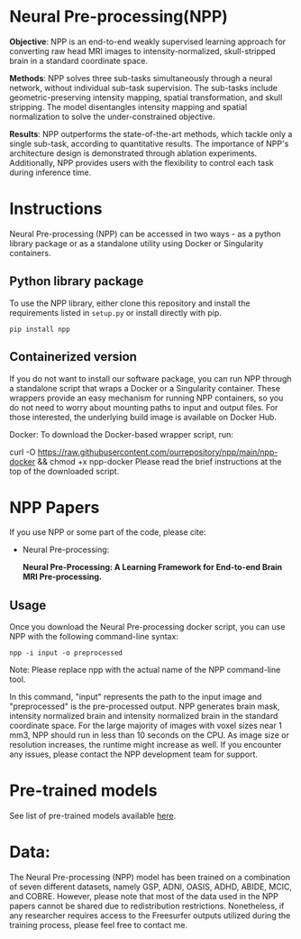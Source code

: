 # Neural Pre-processing(NPP) 

**Objective**: NPP is an end-to-end weakly supervised learning approach for converting raw head MRI images to intensity-normalized, skull-stripped brain in a standard coordinate space. 

**Methods**: NPP solves three sub-tasks simultaneously through a neural network, without individual sub-task supervision. The sub-tasks include geometric-preserving intensity mapping, spatial transformation, and skull stripping. The model disentangles intensity mapping and spatial normalization to solve the under-constrained objective. 

**Results**: NPP outperforms the state-of-the-art methods, which tackle only a single sub-task, according to quantitative results. The importance of NPP's architecture design is demonstrated through ablation experiments. Additionally, NPP provides users with the flexibility to control each task during inference time. 

# Instructions
Neural Pre-processing (NPP) can be accessed in two ways - as a python library package or as a standalone utility using Docker or Singularity containers.

## Python library package
To use the NPP library, either clone this repository and install the requirements listed in `setup.py` or install directly with pip.

```
pip install npp
```

## Containerized version
If you do not want to install our software package, you can run NPP through a standalone script that wraps a Docker or a Singularity container. These wrappers provide an easy mechanism for running NPP containers, so you do not need to worry about mounting paths to input and output files. For those interested, the underlying build image is available on Docker Hub.

Docker: To download the Docker-based wrapper script, run:

curl -O https://raw.githubusercontent.com/ourrepository/npp/main/npp-docker && chmod +x npp-docker
Please read the brief instructions at the top of the downloaded script. 

# NPP Papers

If you use NPP or some part of the code, please cite:

  * Neural Pre-processing:   

    **Neural Pre-Processing: A Learning Framework for End-to-end Brain MRI Pre-processing.**  

## Usage
Once you download the Neural Pre-processing docker script, you can use NPP with the following command-line syntax:

```npp -i input -o preprocessed```

Note: Please replace npp with the actual name of the NPP command-line tool.

In this command, "input" represents the path to the input image and "preprocessed" is the pre-processed output. NPP generates brain mask, intensity normalized brain and intensity normalized brain in the standard coordinate space. For the large majority of images with voxel sizes near 1 mm3, NPP should run in less than 10 seconds on the CPU. As image size or resolution increases, the runtime might increase as well. If you encounter any issues, please contact the NPP development team for support.

# Pre-trained models
See list of pre-trained models available [here](data/readme.md#models).

# Data:
The Neural Pre-processing (NPP) model has been trained on a combination of seven different datasets, namely GSP, ADNI, OASIS, ADHD, ABIDE, MCIC, and COBRE. However, please note that most of the data used in the NPP papers cannot be shared due to redistribution restrictions. Nonetheless, if any researcher requires access to the Freesurfer outputs utilized during the training process, please feel free to contact me.


